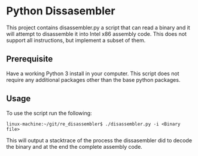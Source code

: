# Python Dissasembler

This project contains disassembler.py a script that can read a binary and it will attempt to disassemble it into Intel x86 assembly code. This does not support all instructions, but implement a subset of them.

## Prerequisite

Have a working Python 3 install in your computer. This script does not require any additional packages other than the base python packages.

## Usage 

To use the script run the following:
```
linux-machine:~/git/re_disassembler$ ./disassembler.py -i <Binary file>
```

This will output a stacktrace of the process the dissasembler did to decode the binary and at the end the complete assembly code.